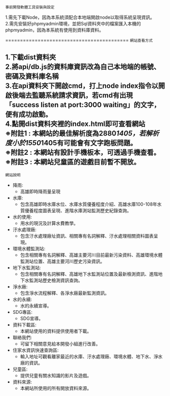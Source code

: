  ```事前開發軟體工具安裝與設定 ```

1.需先下載Node，因為本系統須配合本地端開啟node以取得系統呈現資訊。  
2.需先安裝好phpmyadmin環境，並把Sql資料夾中的檔案匯入本機的phpmyadmin，因為本系統有使用到資料庫資料。  

==========================================
```網站查看方式 ```

1.下載dist資料夾  
2.將api/db.js的資料庫資訊改為自己本地端的帳號、密碼及資料庫名稱	
3.在api資料夾下開啟cmd，打上node index指令以開啟後端去監聽系統請求資訊，若cmd有出現「success listen at port:3000 waiting」的文字，便有成功啟動。	
4.點開dist資料夾裡的index.html即可查看網站	
※附註1 : 本網站的最佳解析度為2880*1405，若解析度小於1550*1405有可能會有文字跑板問題。	
※附註2 : 本網站有設計手機板本，可透過手機查看。	
※附註3 : 本網站兒童區的遊戲目前暫不開放。	
------------------------------------------
 ```網站說明 ```

* 降雨:  
	* 高雄即時降雨量呈現 
* 水庫:  
	* 包含高雄即時水庫水位、水庫水質優養程度介紹、高雄水庫100-108年水質優養程度圖表呈現、進階水庫測站監測歷史紀錄查詢。
* 水的使用:  
	* 用水的現況及計算水費教學。
* 汙水處理廠:  
	* 包含汙水處理廠址資訊、相關專有名詞解釋、汙水處理相關資料圖表呈現。  
* 環境水體監測站:  
	* 包含相關專有名詞解釋、高雄主要河川目前最新污染資料、高雄環境水體監測站位置、高雄主要河川歷史污染資訊。  
* 地下水監測站:  
	* 包含相關專有名詞解釋、高雄地下水監測站位置及最新檢測資訊、進階地下水監測站歷史檢測資訊查詢。
* 淨水廠:  
	* 包含淨水流程解釋、各淨水廠最新監測資訊。
* 水的永續:  
	* 水的永續宣導。
* SDG專區:  
	* SDG宣導。
* 資料下載區:  
	* 本網站使用的資料提供使用者下載。
* 聯絡我們:  
	* 可留下相關意見給本開發小組進行改善。
* 住家水資訊快速查詢區:  
	* 輸入地址可觀看離家最近的水庫、汙水處理廠、環境水體、地下水、淨水廠的資訊。
* 兒童區:  
	* 提供兒童有關水知識的影片及遊戲。
* 資料來源:  
	* 本網站所使用的所有開放資料來源。
